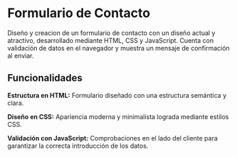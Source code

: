 # Formulario de Contacto

Diseño y creacion de un formulario de contacto con un diseño actual y atractivo, desarrollado mediante HTML, CSS y JavaScript. Cuenta con validación de datos en el navegador y muestra un mensaje de confirmación al enviar.

## Funcionalidades

**Estructura en HTML:** Formulario diseñado con una estructura semántica y clara.

**Diseño en CSS:** Apariencia moderna y minimalista lograda mediante estilos CSS.

**Validación con JavaScript:** Comprobaciones en el lado del cliente para garantizar la correcta introducción de los datos.

